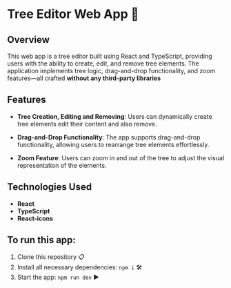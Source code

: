 # Tree Editor Web App 🌳

## Overview

This web app is a tree editor built using React and TypeScript, providing users with the ability to create, edit, and remove tree elements. The application implements tree logic, drag-and-drop functionality, and zoom features—all crafted **without any third-party libraries**

## Features

- **Tree Creation, Editing and Removing**: Users can dynamically create tree elements edit their content and also remove.

- **Drag-and-Drop Functionality**: The app supports drag-and-drop functionality, allowing users to rearrange tree elements effortlessly.

- **Zoom Feature**: Users can zoom in and out of the tree to adjust the visual representation of the elements.

## Technologies Used

- **React**
- **TypeScript**
- **React-icons**

## To run this app:
1. Clone this repository 📋
2. Install all necessary dependencies: ```npm i``` 🛠️
3. Start the app: ```npm run dev``` ▶️


